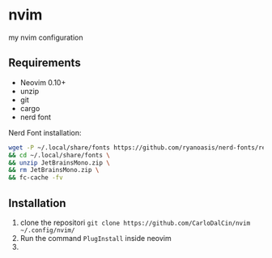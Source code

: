 # nvim
my nvim configuration

## Requirements
- Neovim 0.10+
- unzip
- git
- cargo
- nerd font

Nerd Font installation:
```bash
wget -P ~/.local/share/fonts https://github.com/ryanoasis/nerd-fonts/releases/download/v3.0.2/JetBrainsMono.zip \
&& cd ~/.local/share/fonts \
&& unzip JetBrainsMono.zip \
&& rm JetBrainsMono.zip \
&& fc-cache -fv
```

## Installation
1. clone the repositori `git clone https://github.com/CarloDalCin/nvim ~/.config/nvim/`
2. Run the command `PlugInstall` inside neovim
3. 
